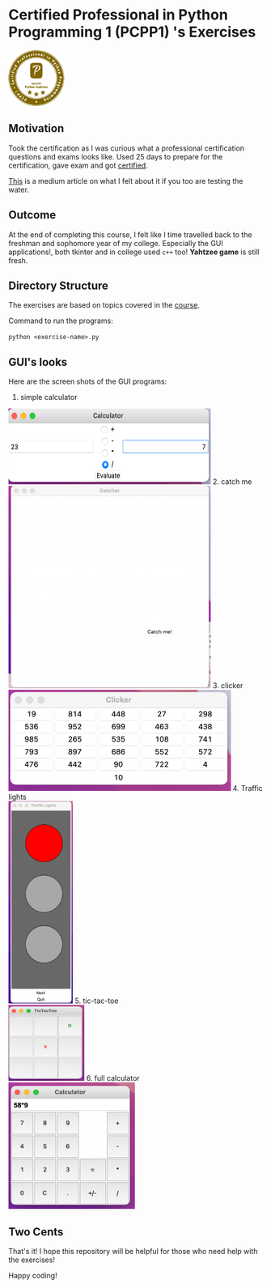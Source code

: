 # Certified Professional in Python Programming 1 (PCPP1) 's Exercises
<img src="gui-images/pcpp-logo.png" heigh=110 width=110>

## Motivation

Took the certification as I was curious what a professional certification questions and exams looks like. Used 25 days to prepare for the certification, gave exam and got <a href="https://www.credly.com/badges/ede31d27-3a19-420e-ab4e-8bb6b27ba9e4">certified</a>. 

<a href="https://dkhambu.medium.com/pcpp1-python-professional-certification-exam-e8f0d90ff903">This</a> is a medium article on what I felt about it if you too are testing the water. 

## Outcome
At the end of completing this course, I felt like I time travelled back to the freshman and sophomore year of my college. Especially the GUI applications!, both tkinter and in college used `c++` too! <b>Yahtzee game</b> is still fresh. 

## Directory Structure
The exercises are based on topics covered in the <a href="https://edube.org/">course</a>.

Command to run the programs:

`python <exercise-name>.py` 

## GUI's looks

Here are the screen shots of the GUI programs: 

1. simple calculator<br>
<img src="gui-images/simple-calculator.png" alt="calculator with basic operation" height=150 width=400/>
2. catch me<br>
<img src="gui-images/catch-me.png" alt="move hover game to catch a button" height=400 width=400/>
3. clicker<br>
<img src="gui-images/clicker.png" alt="grid to checkout numbers in ascending order" height=200 widht=400/>
4. Traffic lights<br>
<img src="gui-images/traffic-lights.png" alt="turning on traffic lights based of ligts's states" height=400 widht=200>
5. tic-tac-toe<br>
<img src="gui-images/tic-tac-toe.png" alt="a tic-tac-toe game" height=150 width=150/>
6. full calculator<br>
<img src="gui-images/calculator.png" alt="full functional calculator" height=250 width=250/>

## Two Cents
That's it! I hope this repository will be helpful for those who need help with the exercises! 

Happy coding!
